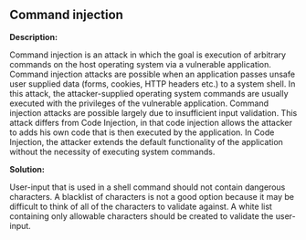 Command injection
-------

**Description:**

Command injection is an attack in which the goal is execution of arbitrary commands on
the host operating system via a vulnerable application. Command injection attacks are
possible when an application passes unsafe user supplied data
(forms, cookies, HTTP headers etc.) to a system shell. In this attack,
the attacker-supplied operating system commands are usually executed with the privileges
of the vulnerable application. Command injection attacks are possible largely due to
insufficient input validation. This attack differs from Code Injection, in that code
injection allows the attacker to adds his own code that is then executed by the application.
In Code Injection, the attacker extends the default functionality of the application
without the necessity of executing system commands.


**Solution:**

User-input that is used in a shell command should not contain dangerous characters.
A blacklist of characters is not a good option because it may be difficult to think of
all of the characters to validate against. A white list containing only allowable
characters should be created to validate the user-input.
